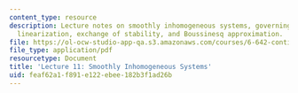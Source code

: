 ```yaml
---
content_type: resource
description: Lecture notes on smoothly inhomogeneous systems, governing equations,
  linearization, exchange of stability, and Boussinesq approximation.
file: https://ol-ocw-studio-app-qa.s3.amazonaws.com/courses/6-642-continuum-electromechanics-fall-2008/feaf62a1f891e122ebee182b3f1ad26b_lec11_f08.pdf
file_type: application/pdf
resourcetype: Document
title: 'Lecture 11: Smoothly Inhomogeneous Systems'
uid: feaf62a1-f891-e122-ebee-182b3f1ad26b
---
```

